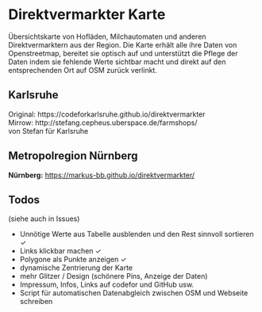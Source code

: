 # Direktvermarkter Karte
Übersichtskarte von Hofläden, Milchautomaten und anderen Direktvermarktern aus der Region. Die Karte erhält alle ihre Daten von Openstreetmap, bereitet sie optisch auf und unterstützt die Pflege der Daten indem sie fehlende Werte sichtbar macht und direkt auf den entsprechenden Ort auf OSM zurück verlinkt.

<h2>Karlsruhe</h2>
Original: https://codeforkarlsruhe.github.io/direktvermarkter
<br>Mirrow: http://stefang.cepheus.uberspace.de/farmshops/
<br>von Stefan für Karlsruhe

<h2>Metropolregion Nürnberg</h2>

<b>Nürnberg:</b> https://markus-bb.github.io/direktvermarkter/

<h2>Todos</h2>

(siehe auch in Issues)
* Unnötige Werte aus Tabelle ausblenden und den Rest sinnvoll sortieren ✓
* Links klickbar machen ✓
* Polygone als Punkte anzeigen ✓
* dynamische Zentrierung der Karte
* mehr Glitzer / Design (schönere Pins, Anzeige der Daten)
* Impressum, Infos, Links auf codefor und GitHub usw. 
* Script für automatischen Datenabgleich zwischen OSM und Webseite schreiben
